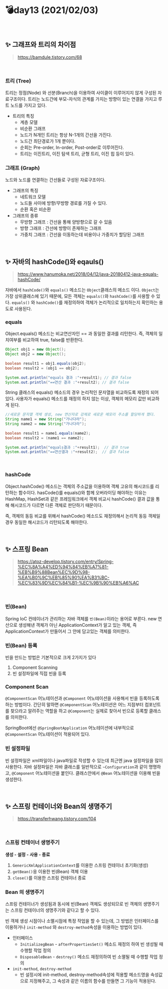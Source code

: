 # 💣day13 (2021/02/03)

<br>

## ✨ 그래프와 트리의 차이점

>https://bamdule.tistory.com/68

<br>

### 트리 (Tree)

트리는 정점(Node) 와 선분(Branch)을 이용하여 사이클이 이루어지지 않게 구성된 자료구조이다. 트리는 노드간에 부모-자식의 관계를 가지는 방향이 있는 연결을 가지고 루트 노드를 가지고 있다.

- 트리의 특징
  - 계층 모델
  - 비순환 그래프
  - 노드가 N개인 트리는 항상 N-1개의 간선을 가진다.
  - 노드간 최단경로가 1개 뿐이다.
  - 순회는 Pre-order, In-order, Post-order로 이루어진다.
  - 트리는 이진트리, 이진 탐색 트리, 균형 트리, 이진 힙 등이 있다.



### 그래프 (Graph)

노드와 노드를 연결하는 간선들로 구성된 자료구조이다.

- 그래프의 특징
  - 네트워크 모델
  - 노드들 사이에 방향/무방향 경로를 가질 수 있다.
  - 순환 혹은 비순환
- 그래프의 종류
  - 무방향 그래프 : 간선을 통해 양방향으로 갈 수 있음
  - 방향 그래프 : 간선에 방향이 존재하는 그래프
  - 가중치 그래프 : 간선을 이동하는데 비용이나 가중치가 할당된 그래프

<br>

## ✨ 자바의 hashCode()와 eqauls()

> https://www.hanumoka.net/2018/04/12/java-20180412-java-equals-hashCode/

자바에서 `hashCode()`와 `equals()` 메소드는 `Object`클래스의 메소드 이다. `Object`는 가장 상위클래스에 있기 때문에, 모든 객체는 `equals()`와 `hashCode()`를 사용할 수 있다. `equals()` 와 `hashCode()`를 재정의하여 객체가 논리적으로 일치하는지 확인하는 용도로 사용된다.

### equals

Object.equals() 메소드는 비교연산자인 == 과 동일한 결과를 리턴한다. 즉, 객체의 일치여부를 비교하여 true, false를 반환한다.

~~~java
Object obj1 = new Object();
Object obj2 = new Object();
		
boolean result1 = obj1.equals(obj2);
boolean result2 = (obj1 == obj2);
		
System.out.println("equals 결과 :"+result1); // 결과 false
System.out.println("==연산 결과 :"+result2); // 결과 false
~~~

String 클래스의 equals() 메소드의 경우 논리적인 문자열을 비교하도록 재정의 되어 있다. 사용자가 equals() 메소드를 재정의 하지 않는 이상, 객체의 메모리 값만 비교하게 된다.

~~~java
//새로운 문자열 객체 생성, new 연산자로 강제로 새로운 메모리 주소를 할당하게 했다.
String name1 = new String("가나다라"); 
String name2 = new String("가나다라");
		
boolean result1 = name1.equals(name2);
boolean result2 = (name1 == name2);
		
System.out.println("equals결과 :"+result1);  // 결과 true
System.out.println("==연산결과 :"+result2);  // 결과 false
~~~

<br>

### hashCode

Object.hashCode() 메소드는 객체의 주소값을 이용하여 객체 고유의 해시코드를 리턴하는 함수이다. hasCode()를 equals()와 함께 오버라이딩 해야하는 이유는 HashMap, HashSet과 같은 프레임워크에서 객체 비교시 hashCode() 결과 값을 통해 해시코드가 다르면 다른 객체로 판단하기 때문이다.

즉, 객체의 동등 비교를 위해서 hashCode() 메소드도 재정의해서 논리적 동등 객체일 경우 동일한 해시코드가 리턴되도록 해야한다.

<br>

## ✨ 스프링 Bean

> https://atoz-develop.tistory.com/entry/Spring-%EC%8A%A4%ED%94%84%EB%A7%81-%EB%B9%88Bean%EC%9D%98-%EA%B0%9C%EB%85%90%EA%B3%BC-%EC%83%9D%EC%84%B1-%EC%9B%90%EB%A6%AC

<br>

### 빈(Bean)

Spring IoC 컨테이너가 관리하는 자바 객체를 `빈(Bean)`이라는 용어로 부른다. new 연산으로 생성해낸 객체가 아닌 ApplicationContext가 알고 있는 객체, 즉 ApplicationContext가 만들어서 그 안에 담고있는 객체를 의미한다.



### 빈(Bean) 등록

빈을 만드는 방법은 기본적으로 크게 2가지가 있다

1. Component Scanning
2. 빈 설정파일에 직접 빈을 등록



### Component Scan

`@ComponentScan` 어노테이션과 `@Component` 어노테이션을 사용해서 빈을 등록하도록 하는 방법이다. 간단히 말하면 `@ComponentScan` 어노테이션은 어느 지점부터 컴포넌트를 찾으라고 알려주는 역할을 하고 `@Component`는 실제로 찾아서 빈으로 등록할 클래스를 의미한다. 

SpringBoot에선 `@SpringBootApplication` 어노테이션에 내부적으로 `@ComponentScan` 어노테이션이 적용되어 있다.



### 빈 설정파일

빈 설정파일은 xml파일이나 java파일로 작성할 수 있는데 최근엔 java 설정파일을 많이 사용한다. 자바 설정파일은 자바 클래스를 일반적으로 `~Configuration`과 같이 명명하고, `@Component` 어노테이션을 붙인다. 클래스안에서 `@Bean` 어노테이션을 이용해 빈을 생성한다.

<br>

## ✨ 스프링 컨테이너와 Bean의 생명주기

> https://transferhwang.tistory.com/104

<br>

### 스프링 컨테이너 생명주기

**생성 - 설정 - 사용 - 종료**

1. `GenericXmlApplicationContext`를 이용한 스프링 컨테이너 초기화(생성)
2. `getBean()`응 이용한 빈(Bean) 객체 이용
3. `close()`를 이용한 스프링 컨테이너 종료



### Bean 의 생명주기

스프링 컨테이너가 생성됨과 동시에 빈(Bean) 객체도 생성되므로 빈 객체의 생명주기는 스프링 컨테이너의 생명주기와 같다고 할 수 있다.

빈 객체 생성 시점이나 소멸시점에 특정 작업을 할 수 있는데, 그 방법은 인터페이스를 이용하거나 `init-method` 와 `destroy-method`속성을 이용하는 방법이 있다.

- 인터페이스
  - `InitializegBean` - `afterPropertiesSet()` 메소드 재정의 하여 빈 생성될 때 수행할 작업 정의
  - `DisposableBean` - `destroy()` 메소드 재정의하여 빈 소멸될 때 수행할 작업 정의
- `init-method`, `destroy-method`
  - 빈 설정시에 init-method, destroy-method속성에 적용할 메소드명을 속성값으로 지정해주고, 그 속성과 같은 이름의 함수를 만들면 그 기능이 적용된다.